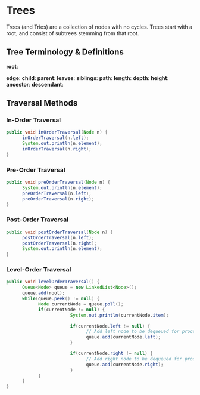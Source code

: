 # Trees # 

Trees (and Tries) are a collection of nodes with no cycles. Trees start with a root, and consist of subtrees stemming from that 
root. 

## Tree Terminology & Definitions ## 

**root**: 

**edge**: 
**child**: 
**parent**: 
**leaves**: 
**siblings**: 
**path**: 
**length**: 
**depth**: 
**height**: 
**ancestor**: 
**descendant**: 

## Traversal Methods ## 

### In-Order Traversal ### 
```Java
public void inOrderTraversal(Node n) {
      inOrderTraversal(n.left); 
      System.out.println(n.element); 
      inOrderTraversal(n.right); 
} 
```
### Pre-Order Traversal ### 
```Java
public void preOrderTraversal(Node n) {
      System.out.println(n.element); 
      preOrderTraversal(n.left); 
      preOrderTraversal(n.right); 
} 
```
### Post-Order Traversal ### 
```Java
public void postOrderTraversal(Node n) {
      postOrderTraversal(n.left);
      postOrderTraversal(n.right);
      System.out.println(n.element); 
} 
```

### Level-Order Traversal ###  
```Java
public void levelOrderTraversal() {
      Queue<Node> queue = new LinkedList<Node>();
      queue.add(root);
      while(queue.peek() != null) {
            Node currentNode = queue.poll();
            if(currentNode != null) {
                        System.out.println(currentNode.item);

                        if(currentNode.left != null) {
                              // Add left node to be dequeued for processing later.
                              queue.add(currentNode.left);
                        }

                        if(currentNode.right != null) {
                              // Add right node to be dequeued for processing later.
                              queue.add(currentNode.right);
                        }
            }
      }
} 
```
